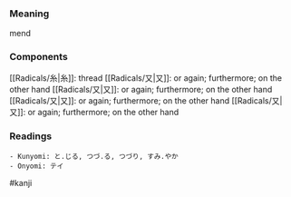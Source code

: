 ### Meaning

mend

### Components

[[Radicals/糸|糸]]: thread [[Radicals/又|又]]: or again; furthermore; on the other hand [[Radicals/又|又]]: or again; furthermore; on the other hand [[Radicals/又|又]]: or again; furthermore; on the other hand [[Radicals/又|又]]: or again; furthermore; on the other hand

### Readings

```
- Kunyomi: と.じる, つづ.る, つづり, すみ.やか
- Onyomi: テイ
```

#kanji